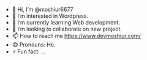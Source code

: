 - 👋 Hi, I’m @moshiur6677
- 👀 I’m interested in Wordpress.
- 🌱 I’m currently learning Web development.
- 💞️ I’m looking to collaborate on new project.
- 📫 How to reach me https://www.devmoshiur.com/
- 😄 Pronouns: He.
- ⚡ Fun fact: ...

<!---
moshiur6677/moshiur6677 is a ✨ special ✨ repository because its `README.md` (this file) appears on your GitHub profile.
You can click the Preview link to take a look at your changes.
--->
